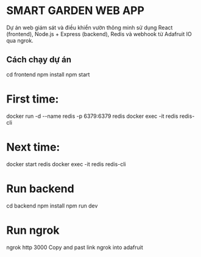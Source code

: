<!-- frontend: npm start
backend:
-start with redis
# First time:
docker run -d --name redis -p 6379:6379 redis
docker exec -it redis redis-cli

# Next time:
docker start redis
docker exec -it redis redis-cli
-start backend
cd backend
npm install
npm run dev
-connect with adafruit
ngrok http 3000
Copy the new link and past it into Adafruit IO Webhook configuration -->
# SMART GARDEN WEB APP

Dự án web giám sát và điều khiển vườn thông minh sử dụng React (frontend), Node.js + Express (backend), Redis và webhook từ Adafruit IO qua ngrok.

## Cách chạy dự án
cd frontend
npm install
npm start
# First time:
docker run -d --name redis -p 6379:6379 redis
docker exec -it redis redis-cli
# Next time:
docker start redis
docker exec -it redis redis-cli
# Run backend 
cd backend
npm install
npm run dev
# Run ngrok
ngrok http 3000
Copy and past link ngrok into adafruit
